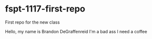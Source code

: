 # fspt-1117-first-repo
First repo for the new class

Hello, my name is Brandon DeGraffenreid
I'm a bad ass
I need a coffee